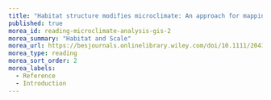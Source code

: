 ```yaml
---
title: "Habitat structure modifies microclimate: An approach for mapping fine-scale thermal refuge"
published: true
morea_id: reading-microclimate-analysis-gis-2
morea_summary: "Habitat and Scale"
morea_url: https://besjournals.onlinelibrary.wiley.com/doi/10.1111/2041-210X.13008
morea_type: reading
morea_sort_order: 2
morea_labels:
  - Reference
  - Introduction
---
```


